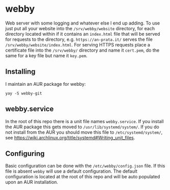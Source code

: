 # webby
Web server with some logging and whatever else I end up adding. To use just put all your website into the `/srv/webby/website` directory, for each directory located within if it contains an `index.html` file that will be served for requests to the directory, e.g. `https://an-prata.it/` serves the file `/srv/webby/website/index.html`. For serving HTTPS requests place a certificate file into the `/srv/webby/` directory and name it `cert.pem`, do the same for a key file but name it `key.pem`.

## Installing
I maintain an AUR package for webby:
```
yay -S webby-git
```

## webby.service
In the root of this repo there is a unit file names `webby.service`. If you install the AUR package this gets moved to `/usr/lib/systemd/system/`. If you do not install from the AUR you should move this file to `/etc/systemd/system/`, see https://wiki.archlinux.org/title/systemd#Writing_unit_files.

## Configuring
Basic configuration can be done with the `/etc/webby/config.json` file. If this file is absent `webby` will use a default configuration. The default configuration is located at the root of this repo and will be auto populated upon an AUR installation.
